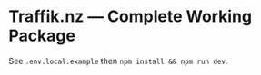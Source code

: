 # Traffik.nz — Complete Working Package

See `.env.local.example` then `npm install && npm run dev`.